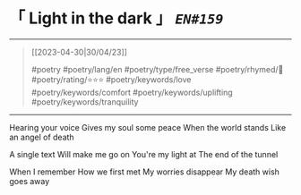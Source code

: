 # &#12300; Light in the dark &#12301; *`EN#159`*

---

> [[2023-04-30|30/04/23]]
> 
> #poetry 
> #poetry/lang/en 
> #poetry/type/free_verse 
> #poetry/rhymed/🔴 
> #poetry/rating/⭐⭐⭐ 
> #poetry/keywords/love #poetry/keywords/comfort #poetry/keywords/uplifting #poetry/keywords/tranquility 

---

Hearing your voice
Gives my soul some peace
When the world stands
Like an angel of death

A single text
Will make me go on
You're my light at
The end of the tunnel

When I remember
How we first met
My worries disappear
My death wish goes away